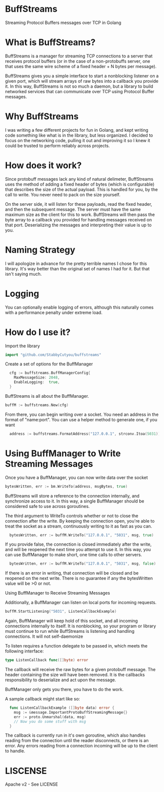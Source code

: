 BuffStreams
====================

Streaming Protocol Buffers messages over TCP in Golang

What is BuffStreams?
=====================

BuffStreams is a manager for streaming TCP connections to a server that receives protocol buffers (or in the case of a non-protobuffs server, one that uses the same wire scheme of a fixed header + N bytes per message).

BuffStreams gives you a simple interface to start a nonblocking listener on a given port, which will stream arrays of raw bytes into a callback you provide it. In this way, BuffStreams is not so much a daemon, but a library to build networked services that can  communicate over TCP using Protocol Buffer messages.

Why BuffStreams
====================

I was writing a few different projects for fun in Golang, and kept writing code something like what is in the library, but less organized. I decided to focus on the networking code, pulling it out and improving it so I knew it could be trusted to perform reliably across projects. 

How does it work?
=================

Since protobuff messages lack any kind of natural delimeter, BuffStreams uses the method of adding a fixed header of bytes (which is configurable) that describes the size of the actual payload. This is handled for you, by the call to write. You never need to pack on the size yourself.

On the server side, it will listen for these payloads, read the fixed header, and then the subsequent message. The server must have the same maximum size as the client for this to work. BuffStreams will then pass the byte array to a callback you provided for handling messages received on that port. Deserializing the messages and interpreting their value is up to you.

Naming Strategy
=======================

I will apologize in advance for the pretty terrible names I chose for this library. It's way better than the original set of names I had for it. But that isn't saying much.

Logging
=======================

You can optionally enable logging of errors, although this naturally comes with a performance penalty under extreme load.

How do I use it?
===================

Import the library

```go
import "github.com/StabbyCutyou/buffstreams"
```

Create a set of options for the BuffManager
```go
  cfg := buffstreams.BuffManagerConfig{
    MaxMessageSize: 2048,
    EnableLogging:  true,
  }
```
BuffStreams is all about the BuffManager.

```go
buffM := buffstreams.New(cfg)
```

From there, you can begin writing over a socket. You need an address in the format of "name:port". You can use a helper method to generate one, if you want

```go
  address := buffstreams.FormatAddress("127.0.0.1", strconv.Itoa(5031))
```

Using BuffManager to Write Streaming Messages
==============================================

Once you have a BuffManager, you can now write data over the socket

```go
bytesWritten, err := bm.WriteTo(address, msgBytes, true)
```

BuffStreams will store a reference to the connection internally, and synchronize access to it. In this way, a single BuffManager should be considered safe to use across goroutines.

The third argument to WriteTo controls whether or not to close the connection after the write. By keeping the connection open, you're able to treat the socket as a stream, continuously writing to it as fast as you can.

```go
  bytesWritten, err := buffM.WriteTo("127.0.0.1", "5031", msg, true)
```

If you provide false, the connection is closed immediately after the write, and will be reopened the next time you attempt to use it. In this way, you can use BuffManager to make short, one time calls to other servers.

```go
  bytesWritten, err := buffM.WriteTo("127.0.0.1", "5031", msg, false)
```

If there is an error in writing, that connection will be closed and be reopened on the next write. There is no guarantee if any the bytesWritten value will be >0 or not.

Using BuffManager to Receive Streaming Messages

Additionally, a BuffManager can listen on local ports for incoming requests. 

```go
buffM.StartListening("5031", ListenCallbackExample)
```

Again, BuffManager will keep hold of this socket, and all incoming connections internally to itself. It is nonblocking, so your program or library must continue to run while BuffStreams is listening and handling connections. It will not self-daemonize

To listen requires a function delegate to be passed in, which meets the following interface:

```go
type ListenCallback func([]byte) error
```

The callback will receive the raw bytes for a given protobuff message. The header containing the size will have been removed. It is the callbacks responsibility to deserialize and act upon the message.

BuffManager only gets you there, you have to do the work.

A sample callback might start like so:

```go
  func ListenCallbackExample ([]byte data) error {
    msg := &message.ImportantProtoBuffStreamingMessage{}
    err := proto.Unmarshal(data, msg)
    // Now you do some stuff with msg
  }
```

The callback is currently run in it's own goroutine, which also handles reading from the connection until the reader disconnects, or there is an error. Any errors reading from a connection incoming will be up to the client to handle.

LISCENSE
=========
Apache v2 - See LICENSE